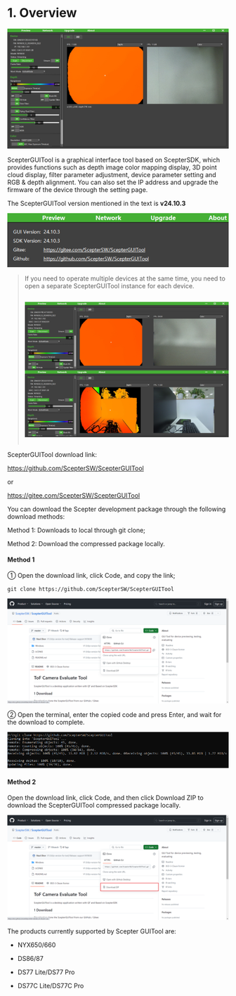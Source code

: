 # 1. Overview

![ScepterGUITool](../../zh-cn/ScepterGUITool/Overview-asserts/01.png)

ScepterGUITool is a graphical interface tool based on ScepterSDK, which provides functions such as depth image color mapping display, 3D point cloud display, filter parameter adjustment, device parameter setting and RGB & depth alignment. You can also set the IP address and upgrade the firmware of the device through the setting page.

The ScepterGUITool version mentioned in the text is **v24.10.3**

![ScepterGUITool](../../zh-cn/ScepterGUITool/Overview-asserts/01-1.png)

> If you need to operate multiple devices at the same time, you need to open a separate ScepterGUITool instance for each device.
>
> <div class="center">
>
> ![Two GUI Open](<../../zh-cn/ScepterGUITool/Overview-asserts/02.png>)
>
> </div>

ScepterGUITool download link:

<https://github.com/ScepterSW/ScepterGUITool>

or

<https://gitee.com/ScepterSW/ScepterGUITool>

You can download the Scepter development package through the following download methods:

Method 1: Downloads to local through git clone;

Method 2: Download the compressed package locally.

<!-- tabs:start -->

#### **Method 1**

① Open the download link, click Code, and copy the link;

```
git clone https://github.com/ScepterSW/ScepterGUITool
```

![git clone http](<../../zh-cn/ScepterGUITool/Overview-asserts/03.png>)

② Open the terminal, enter the copied code and press Enter, and wait for the download to complete.

![git clone GUITool.png](<../../zh-cn/ScepterGUITool/Overview-asserts/04.png>)

#### **Method 2**

Open the download link, click Code, and then click Download ZIP to download the ScepterGUITool compressed package locally.

![GitHub GUITooL](<../../zh-cn/ScepterGUITool/Overview-asserts/05.png>)

<!-- tabs:end -->

The products currently supported by Scepter GUITool are:

- NYX650/660

- DS86/87

- DS77 Lite/DS77 Pro

- DS77C Lite/DS77C Pro

<style>
.center
{
  width: auto;
  display: table;
  margin-left: auto;
  margin-right: auto;
}
</style>
